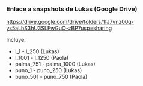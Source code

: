 ### Enlace a snapshots de Lukas (Google Drive)

https://drive.google.com/drive/folders/1fJ7vnz00q-ys5aLhS3hU3SLFwGuO-zBP?usp=sharing

Incluye:
- l_1 - l_250 (Lukas)
- l_1001 - l_1250 (Paola)
- palma_751 - palma_1000 (Lukas)
- puno_1 - puno_250 (Lukas)
- puno_501 - puno_750 (Paola)
